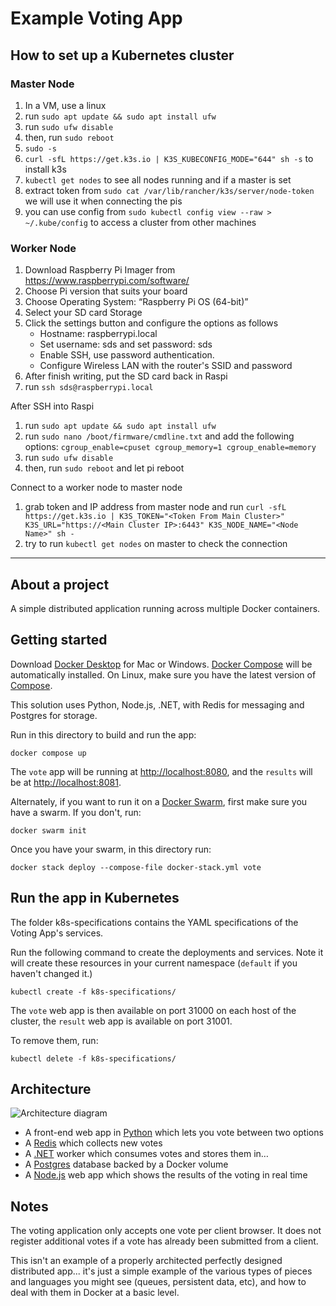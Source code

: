 # Example Voting App

## How to set up a Kubernetes cluster

### Master Node

 1. In a VM, use a linux
 2. run `sudo apt update && sudo apt install ufw`
 3. run `sudo ufw disable`
 4. then, run `sudo reboot`
 5. `sudo -s`
 6. `curl -sfL https://get.k3s.io | K3S_KUBECONFIG_MODE="644" sh -s` to install k3s
 7. `kubectl get nodes` to see all nodes running and if a master is set
 8. extract token from `sudo cat /var/lib/rancher/k3s/server/node-token` we will use it when connecting the pis
 9. you can use config from `sudo kubectl config view --raw > ~/.kube/config` to access a cluster from other machines

### Worker Node

 1. Download Raspberry Pi Imager from https://www.raspberrypi.com/software/
 2. Choose Pi version that suits your board
 3. Choose Operating System: “Raspberry Pi OS (64-bit)” 
 4. Select your SD card Storage
 7. Click the settings button and configure the options as follows
	 - Hostname: raspberrypi.local
	 - Set username: sds and set password: sds
	 - Enable SSH, use password authentication.
	 - Configure Wireless LAN with the router's SSID and password
 5. After finish writing, put the SD card back in Raspi
 6. run `ssh sds@raspberrypi.local` 

After SSH into Raspi 
 1. run `sudo apt update && sudo apt install ufw`
 2. run `sudo nano /boot/firmware/cmdline.txt` and add the following options: `cgroup_enable=cpuset cgroup_memory=1 cgroup_enable=memory`
 3. run `sudo ufw disable`
 4. then, run `sudo reboot` and let pi reboot

Connect to a worker node to master node
 1. grab token and IP address from master node and run `curl -sfL https://get.k3s.io | K3S_TOKEN="<Token From Main Cluster>" K3S_URL="https://<Main Cluster IP>:6443" K3S_NODE_NAME="<Node Name>" sh -`
 2. try to run `kubectl get nodes` on master to check the connection

<hr>

## About a project

A simple distributed application running across multiple Docker containers.

## Getting started

Download [Docker Desktop](https://www.docker.com/products/docker-desktop) for Mac or Windows. [Docker Compose](https://docs.docker.com/compose) will be automatically installed. On Linux, make sure you have the latest version of [Compose](https://docs.docker.com/compose/install/).

This solution uses Python, Node.js, .NET, with Redis for messaging and Postgres for storage.

Run in this directory to build and run the app:

```shell
docker compose up
```

The `vote` app will be running at [http://localhost:8080](http://localhost:8080), and the `results` will be at [http://localhost:8081](http://localhost:8081).

Alternately, if you want to run it on a [Docker Swarm](https://docs.docker.com/engine/swarm/), first make sure you have a swarm. If you don't, run:

```shell
docker swarm init
```

Once you have your swarm, in this directory run:

```shell
docker stack deploy --compose-file docker-stack.yml vote
```

## Run the app in Kubernetes

The folder k8s-specifications contains the YAML specifications of the Voting App's services.

Run the following command to create the deployments and services. Note it will create these resources in your current namespace (`default` if you haven't changed it.)

```shell
kubectl create -f k8s-specifications/
```

The `vote` web app is then available on port 31000 on each host of the cluster, the `result` web app is available on port 31001.

To remove them, run:

```shell
kubectl delete -f k8s-specifications/
```

## Architecture

![Architecture diagram](architecture.excalidraw.png)

* A front-end web app in [Python](/vote) which lets you vote between two options
* A [Redis](https://hub.docker.com/_/redis/) which collects new votes
* A [.NET](/worker/) worker which consumes votes and stores them in…
* A [Postgres](https://hub.docker.com/_/postgres/) database backed by a Docker volume
* A [Node.js](/result) web app which shows the results of the voting in real time

## Notes

The voting application only accepts one vote per client browser. It does not register additional votes if a vote has already been submitted from a client.

This isn't an example of a properly architected perfectly designed distributed app... it's just a simple
example of the various types of pieces and languages you might see (queues, persistent data, etc), and how to
deal with them in Docker at a basic level.
